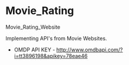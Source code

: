 # Movie_Rating
Movie_Rating_Website

Implementing API's from Movie Websites.


- OMDP API KEY - http://www.omdbapi.com/?i=tt3896198&apikey=78eae46
